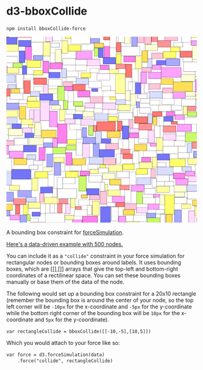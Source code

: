 # d3-bboxCollide

`npm install bboxCollide-force`

![d3-bboxCollide](example.png "d3-bboxCollide")

A bounding box constraint for [forceSimulation](https://github.com/d3/d3-force).

[Here's a data-driven example with 500 nodes.](https://bl.ocks.org/emeeks/7669aa65a172bf69688ace5f6041223d)

You can include it as a `"collide"` constraint in your force simulation for rectangular nodes or bounding boxes around labels. It uses bounding boxes, which are [[],[]] arrays that give the top-left and bottom-right coordinates of a rectilinear space. You can set these bounding boxes manually or base them of the data of the node.

The following would set up a bounding box constraint for a 20x10 rectangle (remember the bounding box is around the center of your node, so the top left corner will be `-10px` for the x-coordinate and `-5px` for the y-coordinate while the bottom right corner of the bounding box will be `10px` for the x-coordinate and `5px` for the y-coordinate).

```
var rectangleCollide = bboxCollide([[-10,-5],[10,5]])
```
Which you would attach to your force like so:

```
var force = d3.forceSimulation(data)
	.force("collide", rectangleCollide)
```